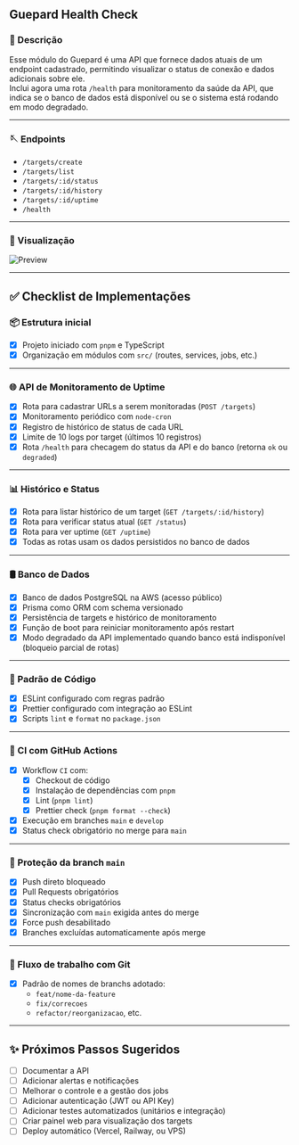 <h2>Guepard Health Check</h2>

### 👻 Descrição

Esse módulo do Guepard é uma API que fornece dados atuais de um endpoint cadastrado, permitindo visualizar o status de conexão e dados adicionais sobre ele.  
Inclui agora uma rota `/health` para monitoramento da saúde da API, que indica se o banco de dados está disponível ou se o sistema está rodando em modo degradado.

---

### 🪡 Endpoints

- `/targets/create`
- `/targets/list`
- `/targets/:id/status`
- `/targets/:id/history`
- `/targets/:id/uptime`
- `/health`

---

### 🧻 Visualização

![Preview](https://github.com/user-attachments/assets/c5a2bd75-c571-4864-96b4-c02ae498ad2d)

---

## ✅ Checklist de Implementações

### 📦 Estrutura inicial

- [x] Projeto iniciado com `pnpm` e TypeScript
- [x] Organização em módulos com `src/` (routes, services, jobs, etc.)

---

### 🌐 API de Monitoramento de Uptime

- [x] Rota para cadastrar URLs a serem monitoradas (`POST /targets`)
- [x] Monitoramento periódico com `node-cron`
- [x] Registro de histórico de status de cada URL
- [x] Limite de 10 logs por target (últimos 10 registros)
- [x] Rota `/health` para checagem do status da API e do banco (retorna `ok` ou `degraded`)

---

### 📊 Histórico e Status

- [x] Rota para listar histórico de um target (`GET /targets/:id/history`)
- [x] Rota para verificar status atual (`GET /status`)
- [x] Rota para ver uptime (`GET /uptime`)
- [x] Todas as rotas usam os dados persistidos no banco de dados

---

### 🛢️ Banco de Dados

- [x] Banco de dados PostgreSQL na AWS (acesso público)
- [x] Prisma como ORM com schema versionado
- [x] Persistência de targets e histórico de monitoramento
- [x] Função de boot para reiniciar monitoramento após restart
- [x] Modo degradado da API implementado quando banco está indisponível (bloqueio parcial de rotas)

---

### 💅 Padrão de Código

- [x] ESLint configurado com regras padrão
- [x] Prettier configurado com integração ao ESLint
- [x] Scripts `lint` e `format` no `package.json`

---

### 🚀 CI com GitHub Actions

- [x] Workflow `CI` com:
  - [x] Checkout de código
  - [x] Instalação de dependências com `pnpm`
  - [x] Lint (`pnpm lint`)
  - [x] Prettier check (`pnpm format --check`)
- [x] Execução em branches `main` e `develop`
- [x] Status check obrigatório no merge para `main`

---

### 🔐 Proteção da branch `main`

- [x] Push direto bloqueado
- [x] Pull Requests obrigatórios
- [x] Status checks obrigatórios
- [x] Sincronização com `main` exigida antes do merge
- [x] Force push desabilitado
- [x] Branches excluídas automaticamente após merge

---

### 🌿 Fluxo de trabalho com Git

- [x] Padrão de nomes de branchs adotado:
  - `feat/nome-da-feature`
  - `fix/correcoes`
  - `refactor/reorganizacao`, etc.

---

## ✨ Próximos Passos Sugeridos

- [ ] Documentar a API
- [ ] Adicionar alertas e notificações
- [ ] Melhorar o controle e a gestão dos jobs
- [ ] Adicionar autenticação (JWT ou API Key)
- [ ] Adicionar testes automatizados (unitários e integração)
- [ ] Criar painel web para visualização dos targets
- [ ] Deploy automático (Vercel, Railway, ou VPS)
